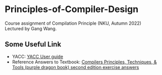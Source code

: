 # Principles-of-Compiler-Design
Course assignment of Compilation Principle (NKU, Autumn 2022)   
Lectured by Gang Wang.

## Some Useful Link
- YACC: [YACC User guide](https://blog.csdn.net/zzhongcy/article/details/93753017?ops_request_misc=%257B%2522request%255Fid%2522%253A%2522166990278116800215090649%2522%252C%2522scm%2522%253A%252220140713.130102334..%2522%257D&request_id=166990278116800215090649&biz_id=0&utm_medium=distribute.pc_search_result.none-task-blog-2~all~sobaiduend~default-1-93753017-null-null.142^v67^control,201^v3^control,213^v2^t3_esquery_v3&utm_term=YACC%EF%BC%88BISON%EF%BC%89%E4%BD%BF%E7%94%A8%E6%8C%87%E5%8D%97&spm=1018.2226.3001.4187)
- Reference Answers to Textbook: [Compilers Principles, Techniques, & Tools (purple dragon book) second edition exercise answers](https://gitcode.net/mirrors/fool2fish/dragon-book-exercise-answers?utm_source=csdn_github_accelerator&from_codechina=yes)
